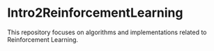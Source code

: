 # Intro2ReinforcementLearning
This repository focuses on algorithms and implementations related to Reinforcement Learning.
